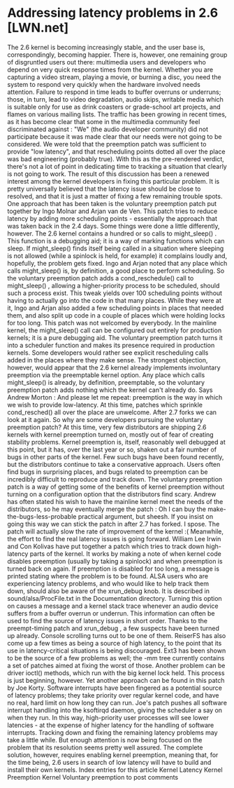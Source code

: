 # Addressing latency problems in 2.6 [LWN.net]

The 2.6 kernel is becoming increasingly stable, and the user base is,
correspondingly, becoming happier.  There is, however, one remaining group of
disgruntled users out there: multimedia users and developers who depend on
very quick response times from the kernel.  Whether you are capturing a
video stream, playing a movie, or burning a disc, you need the system to
respond very quickly when the hardware involved needs attention.  Failure
to respond in time leads to buffer overruns or underruns; those, in turn,
lead to video degradation, audio skips, writable media which is suitable
only for use as drink coasters or grade-school art projects, and flames on
various mailing lists.
The traffic has been growing in recent times, as it has become clear that
some in the multimedia community
feel
discriminated against
:
"We" (the audio developer community) did not participate because it
	was made clear that our needs were not going to be considered. We
	were told that the preemption patch was sufficient to provide "low
	latency", and that rescheduling points dotted all over the place
	was bad engineering (probably true). With this as the pre-rendered
	verdict, there's not a lot of point in dedicating time to tracking
	a situation that clearly is not going to work.
The result of this discussion has been a renewed interest among the kernel
developers in fixing this particular problem.  It is pretty universally
believed that the latency issue should be close to resolved, and that it is
just a matter of fixing a few remaining trouble spots.
One approach that has been taken is the
voluntary preemption patch
put
together by Ingo Molnar and Arjan van de Ven.  This patch tries to reduce
latency by adding more scheduling points - essentially the approach that
was taken back in the 2.4 days.  Some things were done a little
differently, however.
The 2.6 kernel contains a hundred or so calls to
might_sleep()
.
This function is a debugging aid; it is a way of marking functions which
can sleep.  If
might_sleep()
finds itself being called in a
situation where sleeping is not allowed (while a spinlock is held, for
example) it complains loudly and, hopefully, the problem gets fixed.  Ingo
and Arjan noted that any place which calls
might_sleep()
is, by
definition, a good place to perform scheduling.  So the voluntary
preemption patch adds a
cond_reschedule()
call to
might_sleep()
,
allowing a higher-priority process to be scheduled, should such a process
exist.  This tweak yields over 100 scheduling points without having to
actually go into the code in that many places.
While they were at it, Ingo and Arjan also added a few scheduling points in
places that needed them, and also split up code in a couple of places which
were holding locks for too long.
This patch was not welcomed by everybody.  In the mainline kernel, the
might_sleep()
call can be configured out entirely for production
kernels; it is a pure debugging aid.  The voluntary preemption patch turns
it into a scheduler function and makes its presence required in production
kernels.  Some developers would rather see explicit rescheduling calls
added in the places where they make sense.
The strongest objection, however, would appear that the 2.6 kernel already
implements
involuntary
preemption via the preemptable kernel
option.  Any place which calls
might_sleep()
is already, by
definition, preemptable, so the voluntary preemption patch adds nothing
which the kernel can't already do.
Says Andrew
Morton
:
And please let me repeat: preemption is the way in which we wish to
	provide low-latency.  At this time, patches which sprinkle
	cond_resched() all over the place are unwelcome.  After 2.7 forks
	we can look at it again.
So why are some developers pursuing the voluntary preemption patch?  At
this time, very few distributors are shipping 2.6 kernels with kernel
preemption turned on, mostly out of fear of creating stability problems.
Kernel preemption is, itself, reasonably well debugged at this point, but
it has, over the last year or so, shaken out a fair number of bugs in other
parts of the kernel.  Few such bugs have been found recently, but the
distributors continue to take a conservative approach.  Users often find
bugs in surprising places, and bugs related to preemption can be incredibly
difficult to reproduce and track down.  The voluntary preemption patch is a
way of getting some of the benefits of kernel preemption without turning on
a configuration option that the distributors find scary.
Andrew has often stated his wish to have the mainline kernel meet the needs
of the distributors, so
he may eventually merge
the patch
:
Oh I can buy the make-the-bugs-less-probable practical argument,
	but sheesh.  If you insist on going this way we can stick the patch
	in after 2.7 has forked.  I spose.  The patch will actually slow
	the rate of improvement of the kernel :(
Meanwhile, the effort to find the real latency issues is going forward.
William Lee Irwin and Con Kolivas have put together
a patch
which tries to track down high-latency
parts of the kernel.  It works by making a note of when kernel code
disables preemption (usually by taking a spinlock) and when preemption is
turned back on again.  If preemption is disabled for too long, a message is
printed stating where the problem is to be found.
ALSA users who are experiencing latency problems, and who would like to
help track them down, should also be aware of the
xrun_debug
knob.  It is described in
sound/alsa/ProcFile.txt
in the
Documentation
directory.  Turning this option on causes a message
and a kernel stack trace whenever an audio device suffers from a buffer
overrun or underrun.  This information can often be used to find the source
of latency issues in short order.
Thanks to the preempt-timing patch and
xrun_debug
, a few suspects
have been turned up already.  Console scrolling turns
out to be one of them.  ReiserFS has also come up a few times as being a
source of high latency, to the point that its use in latency-critical
situations is being discouraged.  Ext3 has been shown to be the source
of a few problems as well; the -mm tree currently contains a set of
patches aimed at fixing the worst of those.  Another problem can be driver
ioctl()
methods, which run with the big kernel lock held.  This
process is just beginning, however.
Yet another approach can be found in
this
patch
by Joe Korty.  Software interrupts have been fingered as a
potential source of latency problems; they take priority over regular
kernel code, and have no real, hard limit on how long they can run.  Joe's
patch pushes all software interrupt handling into the
ksoftirqd
daemon, giving the scheduler a say on when they run.  In this way,
high-priority user processes will see lower latencies - at the expense of
higher latency for the handling of software interrupts.
Tracking down and fixing the remaining latency problems may take a little
while.  But enough attention is now being focused on the problem that its
resolution seems pretty well assured.  The complete solution, however,
requires enabling kernel preemption, meaning that, for the time being,
2.6 users in search of low latency will have to build and install their own
kernels.
Index entries for this article
Kernel
Latency
Kernel
Preemption
Kernel
Voluntary preemption
to post comments